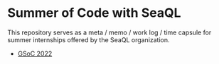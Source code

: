 # Summer of Code with SeaQL

This repository serves as a meta / memo / work log / time capsule for summer internships offered by the SeaQL organization.  

- [GSoC 2022](/2022)
